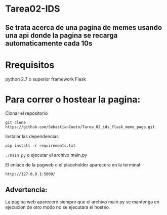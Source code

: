 # Tarea02-IDS
## Se trata acerca de una pagina de memes usando una api donde la pagina se recarga automaticamente cada 10s
# Rrequisitos

python 2.7 o superior
framework Flask

# Para correr o hostear la pagina:

Clonar el repositorio

`git clone https://github.com/SebastianCueto/Tarea_02_ids_flask_meme_page.git`

Instalar las dependencias

`pip install -r requirements.txt`

`./main.py` o ejecutar el archivo main.py

El enlace de la pagweb o el placeholder aparecera en la terminal

`http://127.0.0.1:5000/`

## Advertencia:

La pagina web aparecere siempre que el archivp main.py se mantenga en ejecucion de otro modo no se ejecutara el hosteo.
